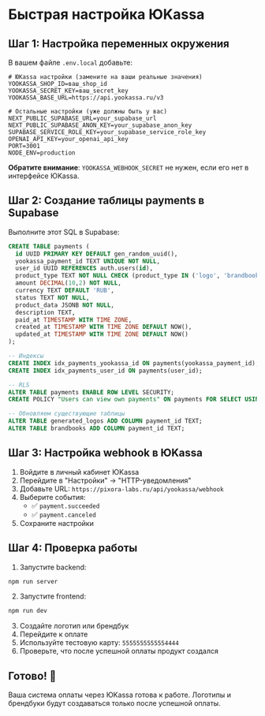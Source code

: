 # Быстрая настройка ЮKassa 

## Шаг 1: Настройка переменных окружения

В вашем файле `.env.local` добавьте:

```env
# ЮKassa настройки (замените на ваши реальные значения)
YOOKASSA_SHOP_ID=ваш_shop_id
YOOKASSA_SECRET_KEY=ваш_secret_key
YOOKASSA_BASE_URL=https://api.yookassa.ru/v3

# Остальные настройки (уже должны быть у вас)
NEXT_PUBLIC_SUPABASE_URL=your_supabase_url
NEXT_PUBLIC_SUPABASE_ANON_KEY=your_supabase_anon_key
SUPABASE_SERVICE_ROLE_KEY=your_supabase_service_role_key
OPENAI_API_KEY=your_openai_api_key
PORT=3001
NODE_ENV=production
```

**Обратите внимание**: `YOOKASSA_WEBHOOK_SECRET` не нужен, если его нет в интерфейсе ЮKassa.

## Шаг 2: Создание таблицы payments в Supabase

Выполните этот SQL в Supabase:

```sql
CREATE TABLE payments (
  id UUID PRIMARY KEY DEFAULT gen_random_uuid(),
  yookassa_payment_id TEXT UNIQUE NOT NULL,
  user_id UUID REFERENCES auth.users(id),
  product_type TEXT NOT NULL CHECK (product_type IN ('logo', 'brandbook')),
  amount DECIMAL(10,2) NOT NULL,
  currency TEXT DEFAULT 'RUB',
  status TEXT NOT NULL,
  product_data JSONB NOT NULL,
  description TEXT,
  paid_at TIMESTAMP WITH TIME ZONE,
  created_at TIMESTAMP WITH TIME ZONE DEFAULT NOW(),
  updated_at TIMESTAMP WITH TIME ZONE DEFAULT NOW()
);

-- Индексы
CREATE INDEX idx_payments_yookassa_id ON payments(yookassa_payment_id);
CREATE INDEX idx_payments_user_id ON payments(user_id);

-- RLS
ALTER TABLE payments ENABLE ROW LEVEL SECURITY;
CREATE POLICY "Users can view own payments" ON payments FOR SELECT USING (auth.uid() = user_id);

-- Обновляем существующие таблицы
ALTER TABLE generated_logos ADD COLUMN payment_id TEXT;
ALTER TABLE brandbooks ADD COLUMN payment_id TEXT;
```

## Шаг 3: Настройка webhook в ЮKassa

1. Войдите в личный кабинет ЮKassa
2. Перейдите в "Настройки" → "HTTP-уведомления"  
3. Добавьте URL: `https://pixora-labs.ru/api/yookassa/webhook`
4. Выберите события:
   - ✅ `payment.succeeded`
   - ✅ `payment.canceled`
5. Сохраните настройки

## Шаг 4: Проверка работы

1. Запустите backend:
```bash
npm run server
```

2. Запустите frontend:
```bash
npm run dev
```

3. Создайте логотип или брендбук
4. Перейдите к оплате
5. Используйте тестовую карту: `5555555555554444`
6. Проверьте, что после успешной оплаты продукт создался

## Готово! 🎉

Ваша система оплаты через ЮKassa готова к работе. Логотипы и брендбуки будут создаваться только после успешной оплаты. 